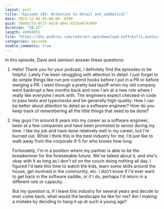 ```yaml
---
layout: post
title: "Episode 385: Attention to detail and sabbatical"
date: 2023-12-04 05:00:00 -0700
guid: 26e65c53-0f2f-43c8-a8ec-831ba47434b9
duration: "28:27"
length: 40968055
file: "https://dts.podtrac.com/redirect.mp3/download.softskills.audio/sse-385.mp3"
categories: episode
enable_comments: true
---
```


In this episode, Dave and Jamison answer these questions:

1. Hello! Thank you for your podcast, I definitely find the episodes to be helpful. Lately I’ve been struggling with attention to detail. I just forget to do simple things like run pre-commit hooks before I put in a PR or before merging a PR. I went through a pretty bad layoff when my old company went bankrupt a few months back and now I am at a new role where I really like everyone I work with. The engineers expect checked-in code to pass tests and typechecks and be generally high-quality. How I can be better about attention to detail as a software engineer? How do you keep track of remembering all the little things that need to be done?

2. Hey guys I'm around 8 years into my career as a software engineer, been at a few companies and have been promoted to senior during my time. I like my job and have done relatively well in my career, but I'm burned out. While I think this is the best industry for me, I'd just like to walk away from the corporate 9-5 for who knows how long.
   
   Fortunately, I'm in a position where my partner is able to be the breadwinner for the foreseeable future. We've talked about it, and she's okay with it as long as I don't sit on the couch doing nothing all day. I figured I'd take this time to watch the kids, learn some skills around the house, get involved in the community, etc. I don't know if I'd ever want to get back in the software saddle, or if I do, perhaps I'd return in a different role or capacity.
   
   But my question is, if I leave this industry for several years and decide to ever come back, what would the landscape be like for me? Am I making a mistake by deciding to hang it up at such a young age?

